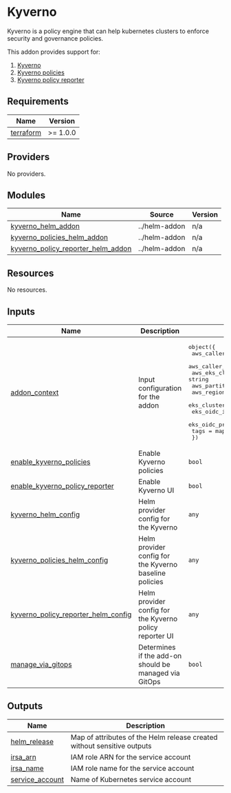 # Kyverno

Kyverno is a policy engine that can help kubernetes clusters to enforce security and governance policies.

This addon provides support for:
1. [Kyverno](https://github.com/kyverno/kyverno/tree/main/charts/kyverno)
2. [Kyverno policies](https://github.com/kyverno/kyverno/tree/main/charts/kyverno-policies)
3. [Kyverno policy reporter](https://github.com/kyverno/policy-reporter/tree/main/charts/policy-reporter)

<!-- BEGINNING OF PRE-COMMIT-TERRAFORM DOCS HOOK -->
## Requirements

| Name | Version |
|------|---------|
| <a name="requirement_terraform"></a> [terraform](#requirement\_terraform) | >= 1.0.0 |

## Providers

No providers.

## Modules

| Name | Source | Version |
|------|--------|---------|
| <a name="module_kyverno_helm_addon"></a> [kyverno\_helm\_addon](#module\_kyverno\_helm\_addon) | ../helm-addon | n/a |
| <a name="module_kyverno_policies_helm_addon"></a> [kyverno\_policies\_helm\_addon](#module\_kyverno\_policies\_helm\_addon) | ../helm-addon | n/a |
| <a name="module_kyverno_policy_reporter_helm_addon"></a> [kyverno\_policy\_reporter\_helm\_addon](#module\_kyverno\_policy\_reporter\_helm\_addon) | ../helm-addon | n/a |

## Resources

No resources.

## Inputs

| Name | Description | Type | Default | Required |
|------|-------------|------|---------|:--------:|
| <a name="input_addon_context"></a> [addon\_context](#input\_addon\_context) | Input configuration for the addon | <pre>object({<br>    aws_caller_identity_account_id = string<br>    aws_caller_identity_arn        = string<br>    aws_eks_cluster_endpoint       = string<br>    aws_partition_id               = string<br>    aws_region_name                = string<br>    eks_cluster_id                 = string<br>    eks_oidc_issuer_url            = string<br>    eks_oidc_provider_arn          = string<br>    tags                           = map(string)<br>  })</pre> | n/a | yes |
| <a name="input_enable_kyverno_policies"></a> [enable\_kyverno\_policies](#input\_enable\_kyverno\_policies) | Enable Kyverno policies | `bool` | `false` | no |
| <a name="input_enable_kyverno_policy_reporter"></a> [enable\_kyverno\_policy\_reporter](#input\_enable\_kyverno\_policy\_reporter) | Enable Kyverno UI | `bool` | `false` | no |
| <a name="input_kyverno_helm_config"></a> [kyverno\_helm\_config](#input\_kyverno\_helm\_config) | Helm provider config for the Kyverno | `any` | `{}` | no |
| <a name="input_kyverno_policies_helm_config"></a> [kyverno\_policies\_helm\_config](#input\_kyverno\_policies\_helm\_config) | Helm provider config for the Kyverno baseline policies | `any` | `{}` | no |
| <a name="input_kyverno_policy_reporter_helm_config"></a> [kyverno\_policy\_reporter\_helm\_config](#input\_kyverno\_policy\_reporter\_helm\_config) | Helm provider config for the Kyverno policy reporter UI | `any` | `{}` | no |
| <a name="input_manage_via_gitops"></a> [manage\_via\_gitops](#input\_manage\_via\_gitops) | Determines if the add-on should be managed via GitOps | `bool` | `false` | no |

## Outputs

| Name | Description |
|------|-------------|
| <a name="output_helm_release"></a> [helm\_release](#output\_helm\_release) | Map of attributes of the Helm release created without sensitive outputs |
| <a name="output_irsa_arn"></a> [irsa\_arn](#output\_irsa\_arn) | IAM role ARN for the service account |
| <a name="output_irsa_name"></a> [irsa\_name](#output\_irsa\_name) | IAM role name for the service account |
| <a name="output_service_account"></a> [service\_account](#output\_service\_account) | Name of Kubernetes service account |
<!-- END OF PRE-COMMIT-TERRAFORM DOCS HOOK -->
